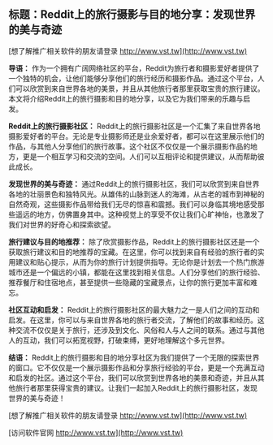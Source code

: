 ## **标题：Reddit上的旅行摄影与目的地分享：发现世界的美与奇迹**

[想了解推广相关软件的朋友请登录 http://www.vst.tw](http://www.vst.tw)

**导语：**
作为一个拥有广阔网络社区的平台，Reddit为旅行者和摄影爱好者提供了一个独特的机会，让他们能够分享他们的旅行经历和摄影作品。通过这个平台，人们可以欣赏到来自世界各地的美景，并且从其他旅行者那里获取宝贵的旅行建议。本文将介绍Reddit上的旅行摄影和目的地分享，以及它为我们带来的乐趣与启发。

**Reddit上的旅行摄影社区：**
Reddit上的旅行摄影社区是一个汇集了来自世界各地摄影爱好者的平台。无论是专业摄影师还是业余爱好者，都可以在这里展示他们的作品，与其他人分享他们的旅行故事。这个社区不仅仅是一个展示摄影作品的地方，更是一个相互学习和交流的空间。人们可以互相评论和提供建议，从而帮助彼此成长。

**发现世界的美与奇迹：**
通过Reddit上的旅行摄影社区，我们可以欣赏到来自世界各地的壮丽景色和独特风光。从雄伟的山脉到迷人的海滩，从古老的城市到神秘的自然奇观，这些摄影作品带给我们无尽的惊喜和震撼。我们可以身临其境地感受那些遥远的地方，仿佛置身其中。这种视觉上的享受不仅让我们心旷神怡，也激发了我们对世界的好奇心和探索欲望。

**旅行建议与目的地推荐：**
除了欣赏摄影作品，Reddit上的旅行摄影社区还是一个获取旅行建议和目的地推荐的宝藏。在这里，你可以找到来自有经验的旅行者的实用建议和贴心提示，从而为你的旅行计划提供指导。无论你是计划去一个热门旅游城市还是一个偏远的小镇，都能在这里找到相关信息。人们分享他们的旅行经验、推荐餐厅和住宿地点，甚至提供一些隐藏的宝藏景点，让你的旅行更加丰富和难忘。

**社区互动和启发：**
Reddit上的旅行摄影社区的最大魅力之一是人们之间的互动和启发。在这里，你可以与来自世界各地的旅行者交流，了解他们的故事和经历。这种交流不仅仅是关于旅行，还涉及到文化、风俗和人与人之间的联系。通过与其他人的互动，我们可以拓宽视野，打破束缚，更好地理解这个多元世界。

**结语：**
Reddit上的旅行摄影和目的地分享社区为我们提供了一个无限的探索世界的窗口。它不仅仅是一个展示摄影作品和分享旅行经验的平台，更是一个充满互动和启发的社区。通过这个平台，我们可以欣赏到世界各地的美景和奇迹，并且从其他旅行者那里获得宝贵的建议。让我们一起加入Reddit上的旅行摄影社区，发现世界的美与奇迹！

[想了解推广相关软件的朋友请登录 http://www.vst.tw](http://www.vst.tw)


[访问软件官网 http://www.vst.tw](http://www.vst.tw)
